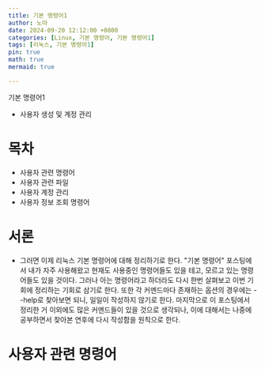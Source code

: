 ```yaml
---
title: 기본 명령어1
author: 노아
date: 2024-09-20 12:12:00 +0800
categories: [Linux, 기본 명령어, 기본 명령어1]
tags: [리눅스, 기본 명령어1]
pin: true
math: true
mermaid: true

---
```

기본 명령어1 
- 사용자 생성 및 계정 관리

# 목차

- 사용자 관련 명령어
- 사용자 관련 파일
- 사용자 계정 관리
- 사용자 정보 조회 명령어

# 서론

- 그러면 이제 리눅스 기본 명령어에 대해 정리하기로 한다. "기본 명령어" 포스팅에서 내가 자주 사용해왔고 현재도 사용중인 명령어들도 있을 테고, 모르고 있는 명령어들도 있을 것이다. 그러나 아는 명령어라고 하더라도 다시 한번 살펴보고 이번 기회에 정리하는 기회로 삼기로 한다. 또한 각 커멘드마다 존재하는 옵션의 경우에는 --help로 찾아보면 되니, 일일이 작성하지 않기로 한다. 마지막으로 이 포스팅에서 정리한 거 이외에도 많은 커멘드들이 있을 것으로 생각되나, 이에 대해서는 나중에 공부하면서 찾아본 연후에 다시 작성함을 원칙으로 한다.

# 사용자 관련 명령어

